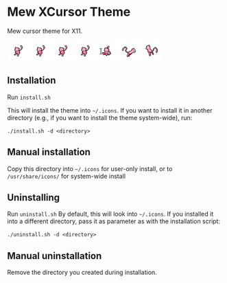 Mew XCursor Theme
======================

Mew cursor theme for X11.

<img src="preview.png">

## Installation
Run `install.sh`

This will install the theme into `~/.icons`. If you want to install it in another directory (e.g., if you want to install the theme system-wide), run:

```
./install.sh -d <directory>
```

## Manual installation
Copy this directory into `~/.icons` for user-only install, or to `/usr/share/icons/` for system-wide install

## Uninstalling
Run `uninstall.sh`
By default, this will look into `~/.icons`. If you installed it into a different directory, pass it as parameter as with the installation script:

```
./uninstall.sh -d <directory>
```

## Manual uninstallation
Remove the directory you created during installation.